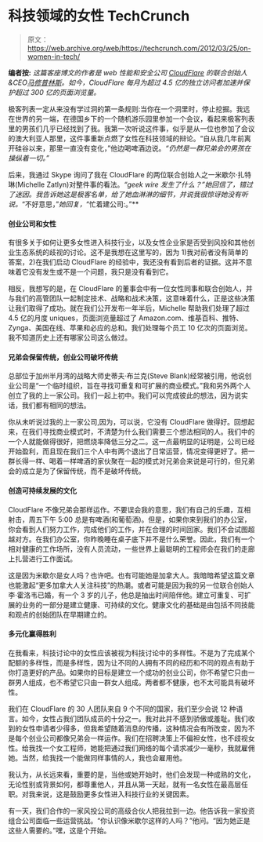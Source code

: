 # 科技领域的女性 TechCrunch

> 原文：<https://web.archive.org/web/https://techcrunch.com/2012/03/25/on-women-in-tech/>

**编者按:** *这篇客座博文的作者是 web 性能和安全公司 [CloudFlare](https://web.archive.org/web/20221209024749/http://www.cloudflare.com/) 的联合创始人&CEO[马修普林斯](https://web.archive.org/web/20221209024749/https://twitter.com/#!/eastdakota)。如今，CloudFlare 每月为超过 4.5 亿的独立访问者加速并保护超过 300 亿的页面浏览量。*

极客列表一定从来没有学过洞的第一条规则:当你在一个洞里时，停止挖掘。我远在世界的另一端，在德国乡下的一个随机游乐园里参加一个会议，看起来极客列表里的男孩们几乎已经找到了我。我第一次听说这件事，似乎是从一位也参加了会议的澳大利亚人那里，这件事重新点燃了女性在科技领域的辩论。“自从我几年前离开硅谷以来，那里一直没有变化，”他边喝啤酒边说。*“仍然是一群兄弟会的男孩在操纵着一切。”*

后来，我通过 Skype 询问了我在 CloudFlare 的两位联合创始人之一米歇尔·扎特琳(Michelle Zatlyn)对整件事的看法。*“geek wire 发生了什么？”她回信了，错过了迷因。我告诉她这是极客名单，给了她血淋淋的细节，并说我很惊讶她没有听说。*“不好意思，”*她回复，*“忙着建公司:。”**

#### 创业公司和女性

有很多关于如何让更多女性进入科技行业，以及女性企业家是否受到风投和其他创业生态系统的歧视的讨论。这不是我想在这里写的，因为 1)我对前者没有简单的答案，2)在我们启动 CloudFlare 的经验中，我还没有看到后者的证据。这并不意味着它没有发生或不是一个问题，我只是没有看到它。

相反，我想写的是，在 CloudFlare 的董事会中有一位女性同事和联合创始人，并与我们的高管团队一起制定技术、战略和战术决策，这意味着什么，正是这些决策让我们取得了成功。就在我们公开发布一年半后，Michelle 帮助我们处理了超过 4.5 亿的月度 uniques，页面浏览量超过了 Amazon.com、维基百科、推特、Zynga、美国在线、苹果和必应的总和。我们处理每个员工 10 亿次的页面浏览。我不知道历史上还有哪家公司这么做过。

#### 兄弟会保留传统，创业公司破坏传统

总部位于加州半月湾的战略大师史蒂夫·布兰克(Steve Blank)经常被引用，他说创业公司是“一个临时组织，旨在寻找可重复和可扩展的商业模式。”我和另外两个人创立了我的上一家公司。我们一起上初中。我们可以完成彼此的想法，因为说实话，我们都有相同的想法。

你从未听说过我的上一家公司,因为，可以说，它没有 CloudFlare 做得好。回想起来，在我们寻找商业模式时，不清楚为什么我们需要三个想法相同的人。我们中的一个人就能做得很好，把燃烧率降低三分之二。这一点最明显的证明是，公司已经开始盈利，而且现在我们三个人中有两个退出了日常运营，情况变得更好了。把一群长得一样、喝着一样啤酒的家伙聚在一起的模式对兄弟会来说是可行的，但兄弟会的成立是为了保留传统，而不是破坏传统。

#### 创造可持续发展的文化

CloudFlare 不像兄弟会那样运作。不要误会我的意思，我们有自己的乐趣，互相射击，周五下午 5:00 总是有啤酒(和葡萄酒)。但是，如果你来到我们的办公室，你会看到人们努力工作，完成他们的工作，并在合理的时间回家。我们不会试图超越对方。在我们办公室，你昨晚睡在桌子底下并不是什么荣誉。因此，我们有一个相对健康的工作场所，没有人员流动，一些世界上最聪明的工程师会在我们的走廊上扎营进行工作面试。

这是因为米歇尔是女人吗？也许吧。也有可能她是加拿大人。我暗暗希望这篇文章也能激起“更多加拿大人关注科技”的热潮。或者可能是因为我的另一位联合创始人李·霍洛韦已婚，有一个 3 岁的儿子，他总是抽出时间陪伴他。建立可重复、可扩展的业务的一部分是建立健康、可持续的文化。健康文化的基础是由包括不同技能和观点的创始团队在早期建立的。

#### 多元化赢得胜利

在我看来，科技讨论中的女性应该被视为科技讨论中的多样性。不是为了完成某个配额的多样性，而是多样性，因为让不同的人拥有不同的经历和不同的观点有助于你打造更好的产品。如果你的目标是建立一个成功的创业公司，你不希望它只由一群男人组成，也不希望它只由一群女人组成。两者都不健康，也不太可能具有破坏性。

我们在 CloudFlare 的 30 人团队来自 9 个不同的国家，我们至少会说 12 种语言。如今，女性占我们团队成员的十分之一。我对此并不感到骄傲或羞耻。我们收到的女性申请者少得多，但我希望随着消息的传播，这种情况会有所改变，因为不是每个创业公司都像兄弟会一样运作。我们在招聘决策上不偏袒女性，也不歧视女性。给我找一个女工程师，她能把通过我们网络的每个请求减少一毫秒，我就雇佣她。当然，给我找一个能做同样事情的人，我也会雇用他。

我认为，从长远来看，重要的是，当他或她开始时，他们会发现一种成熟的文化，无论性别或背景如何，都尊重他人，并且从第一天起，就有一名女性在最高层任职。对我来说，这是鼓励更多女性进入科技行业的关键因素。

有一天，我们合作的一家风投公司的高级合伙人把我拉到一边。他告诉我一家投资组合公司面临一些运营挑战。“你认识像米歇尔这样的人吗？”他问。“因为她正是这些人需要的。”嘿，这是个开始。